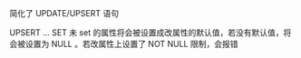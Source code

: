 简化了  UPDATE/UPSERT  语句

 UPSERT ... SET  未 set 的属性将会被设置成改属性的默认值，若没有默认值，将会被设置为  NULL  。若改属性上设置了  NOT NULL  限制，会报错

